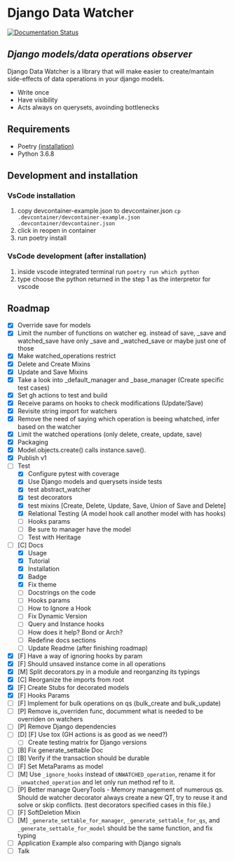 # Django Data Watcher

[![Documentation Status](https://readthedocs.org/projects/django-data-watcher/badge/?version=latest)](https://django-data-watcher.readthedocs.io/en/latest/?badge=latest)

## _Django models/data operations observer_

Django Data Watcher is a library that will make easier to create/mantain side-effects of data operations in your django models.

-   Write once
-   Have visibility
-   Acts always on querysets, avoinding bottlenecks

## Requirements

-   Poetry [(installation)](https://python-poetry.org/docs/#installation)
-   Python 3.6.8

## Development and installation

### VsCode installation

1. copy devcontainer-example.json to devcontainer.json `cp .devcontainer/devcontainer-example.json .devcontainer/devcontainer.json`
2. click in reopen in container
3. run poetry install

### VsCode development (after installation)

1. inside vscode integrated terminal run `poetry run which python`
2. type choose the python returned in the step 1 as the interpretor for vscode

## Roadmap

-   [x] Override save for models
-   [x] Limit the number of functions on watcher eg. instead of save, \_save and watched_save have only \_save and \_watched_save or maybe just one of those
-   [x] Make watched_operations restrict
-   [x] Delete and Create Mixins
-   [x] Update and Save Mixins
-   [x] Take a look into \_default_manager and \_base_manager (Create specific test cases)
-   [x] Set gh actions to test and build
-   [x] Receive params on hooks to check modifications (Update/Save)
-   [x] Revisite string import for watchers
-   [x] Remove the need of saying which operation is beeing whatched, infer based on the watcher
-   [x] Limit the watched operations (only delete, create, update, save)
-   [x] Packaging
-   [x] Model.objects.create() calls instance.save().
-   [x] Publish v1
-   [ ] Test
    -   [x] Configure pytest with coverage
    -   [x] Use Django models and querysets inside tests
    -   [x] test abstract_watcher
    -   [x] test decorators
    -   [x] test mixins [Create, Delete, Update, Save, Union of Save and Delete]
    -   [x] Relational Testing (A model hook call another model with has hooks)
    -   [ ] Hooks params
    -   [ ] Be sure to manager have the model
    -   [ ] Test with Heritage
-   [ ] [C] Docs
    -   [x] Usage
    -   [x] Tutorial
    -   [x] Installation
    -   [x] Badge
    -   [x] Fix theme
    -   [ ] Docstrings on the code
    -   [ ] Hooks params
    -   [ ] How to Ignore a Hook
    -   [ ] Fix Dynamic Version
    -   [ ] Query and Instance hooks
    -   [ ] How does it help? Bond or Arch?
    -   [ ] Redefine docs sections
    -   [ ] Update Readme (after finishing roadmap)
-   [x] [F] Have a way of ignoring hooks by param
-   [x] [F] Should unsaved instance come in all operations
-   [x] [M] Split decorators.py in a module and reorganzing its typings
-   [x] [C] Reorganize the imports from root
-   [x] [F] Create Stubs for decorated models
-   [x] [F] Hooks Params
-   [ ] [F] Implement for bulk operations on qs (bulk_create and bulk_update)
-   [ ] [P] Remove is_overriden func, documment what is needed to be overriden on watchers
-   [ ] [P] Remove Django dependencies
-   [ ] [D] [F] Use tox (GH actions is as good as we need?)
    -   [ ] Create testing matrix for Django versions
-   [ ] [B] Fix generate_settable Doc
-   [ ] [B] Verify if the transaction should be durable
-   [ ] [F] Set MetaParams as model
-   [ ] [M] Use `_ignore_hooks` instead of `UNWATCHED_operation`, rename it for `_unwatched_operation` and let only run method ref to it.
-   [ ] [P] Better manage QueryTools - Memory management of numerous qs. Should de watcher decorator always create a new QT, try to reuse it and solve or skip conflicts. (test decorators specified cases in this file.)
-   [ ] [F] SoftDeletion Mixin
-   [ ] [M] `_generate_settable_for_manager`, `_generate_settable_for_qs`, and `_generate_settable_for_model` should be the same function, and fix typing
-   [ ] Application Example also comparing with Django signals
-   [ ] Talk
